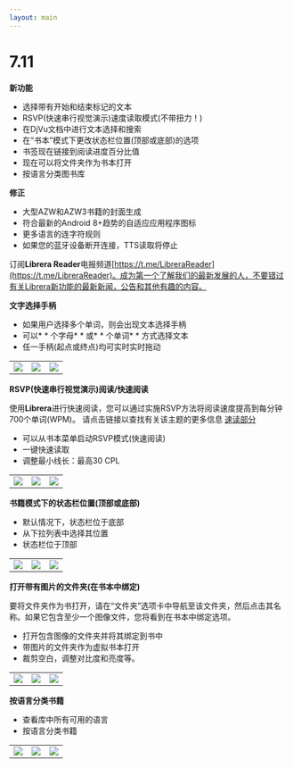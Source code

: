 ```yaml
---
layout: main
---
```


# 7.11

**新功能**

* 选择带有开始和结束标记的文本
* RSVP(快速串行视觉演示)速度读取模式(不带扭力！)
* 在DjVu文档中进行文本选择和搜索
* 在“书本”模式下更改状态栏位置(顶部或底部)的选项
* 书签现在链接到阅读进度百分比值
* 现在可以将文件夹作为书本打开
* 按语言分类图书库

**修正**

* 大型AZW和AZW3书籍的封面生成
* 符合最新的Android 8+趋势的自适应应用程序图标
* 更多语言的连字符规则
* 如果您的蓝牙设备断开连接，TTS读取将停止

订阅**Librera Reader**电报频道[https://t.me/LibreraReader](https://t.me/LibreraReader)。成为第一个了解我们的最新发展的人，不要错过有关Librera新功能的最新新闻，公告和其他有趣的内容。

**文字选择手柄**

* 如果用户选择多个单词，则会出现文本选择手柄
* 可以* * 个字母* * 或* * 个单词* * 方式选择文本
* 任一手柄(起点或终点)均可实时实时拖动

||||
|-|-|-|
|![](4.png)|![](5.png)|![](6.png)|

**RSVP(快速串行视觉演示)阅读/快速阅读**

使用**Librera**进行快速阅读，您可以通过实施RSVP方法将阅读速度提高到每分钟700个单词(WPM)。
请点击链接以查找有关该主题的更多信息 [速读部分](/manual/Rapid-Serial-Visual-Presentation/zh)

* 可以从书本菜单启动RSVP模式(快速阅读)
* 一键快速读取
* 调整最小线长：最高30 CPL

||||
|-|-|-|
|![](/manual/Rapid-Serial-Visual-Presentation/1.png)|![](/manual/Rapid-Serial-Visual-Presentation/2.png)|![](/manual/Rapid-Serial-Visual-Presentation/3.png)|

**书籍模式下的状态栏位置(顶部或底部)**

* 默认情况下，状态栏位于底部
* 从下拉列表中选择其位置
* 状态栏位于顶部

||||
|-|-|-|
|![](1.png)|![](2.png)|![](3.png)|

**打开带有图片的文件夹(在书本中绑定)**

要将文件夹作为书打开，请在“文件夹”选项卡中导航至该文件夹，然后点击其名称。如果它包含至少一个图像文件，您将看到在书本中绑定选项。

* 打开包含图像的文件夹并将其绑定到书中
* 带图片的文件夹作为虚拟书本打开
* 裁剪空白，调整对比度和亮度等。

||||
|-|-|-|
|![](/manual/Open-Folder-With-Images-As-A-Book/1.png)|![](/manual/Open-Folder-With-Images-As-A-Book/2.png)|![](/manual/Open-Folder-With-Images-As-A-Book/3.png)|

**按语言分类书籍**

* 查看库中所有可用的语言
* 按语言分类书籍

||||
|-|-|-|
|![](7.png)|![](8.png)|![](9.png)|


